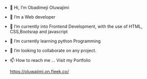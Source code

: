 - 👋 Hi, I’m Obadimeji Oluwajimi
- 👀 I’m a Web developer
- 👀 I’m currently into Frontend Development, with the use of HTML, CSS,Bootsrap and javascript
- 🌱 I’m currently learning python Programming
- 💞️ I’m looking to collaborate on any project.
- 📫 How to reach me ... Visit my Portfolio

  https://oluwajimi.on.fleek.co/

<!---
Oluwajimi06/Oluwajimi06 is a ✨ special ✨ repository because its `README.md` (this file) appears on your GitHub profile.
You can click the Preview link to take a look at your changes.
--->
